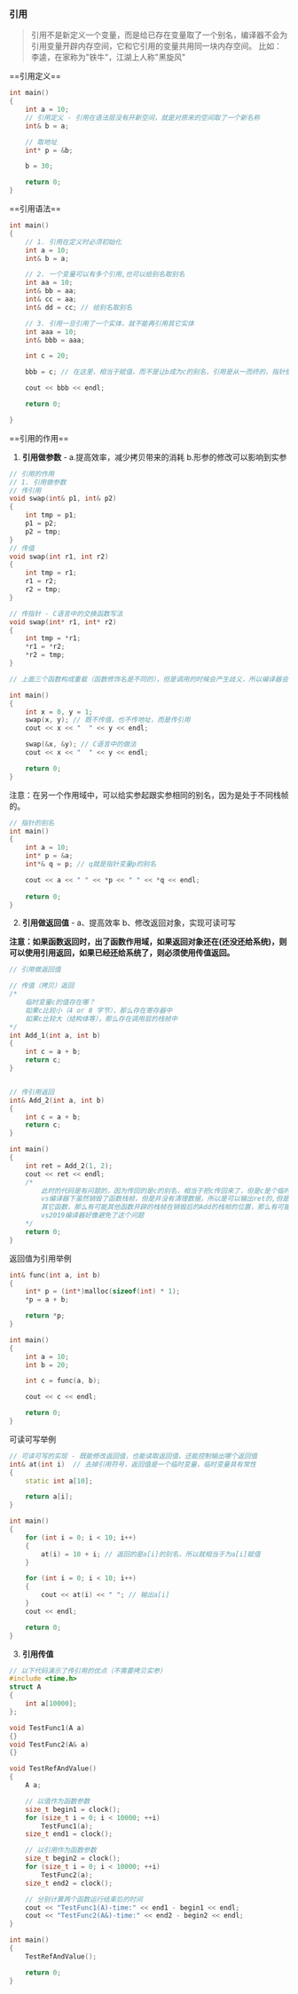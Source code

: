 ### 引用

> 引用不是新定义一个变量，而是给已存在变量取了一个别名，编译器不会为引用变量开辟内存空间，它和它引用的变量共用同一块内存空间。
> 比如：李逵，在家称为"铁牛"，江湖上人称"黑旋风"  



==引用定义==

```c++
int main()
{
	int a = 10;
	// 引用定义 - 引用在语法层没有开新空间，就是对原来的空间取了一个新名称
	int& b = a;

	// 取地址
	int* p = &b;

	b = 30;

	return 0;
}
```

==引用语法==

```c++
int main()
{
	// 1. 引用在定义时必须初始化
	int a = 10;
	int& b = a;

	// 2. 一个变量可以有多个引用,也可以给别名取别名
	int aa = 10;
	int& bb = aa;
	int& cc = aa;
	int& dd = cc; // 给别名取别名

	// 3. 引用一旦引用了一个实体，就不能再引用其它实体
	int aaa = 10;
	int& bbb = aaa;

	int c = 20;

	bbb = c; // 在这里，相当于赋值，而不是让b成为c的别名，引用是从一而终的，指针像极了渣男

	cout << bbb << endl;

	return 0;

}
```



==引用的作用==



1. **引用做参数** - a.提高效率，减少拷贝带来的消耗 b.形参的修改可以影响到实参

```c++
// 引用的作用
// 1. 引用做参数
// 传引用
void swap(int& p1, int& p2)
{
	int tmp = p1;
	p1 = p2;
	p2 = tmp;
}
// 传值
void swap(int r1, int r2)
{
	int tmp = r1;
	r1 = r2;
	r2 = tmp;
}

// 传指针 - C语言中的交换函数写法
void swap(int* r1, int* r2)
{
	int tmp = *r1;
	*r1 = *r2;
	*r2 = tmp;
}

// 上面三个函数构成重载（函数修饰名是不同的），但是调用的时候会产生歧义，所以编译器会报错

int main()
{
	int x = 0, y = 1;
	swap(x, y); // 既不传值，也不传地址，而是传引用
	cout << x << "  " << y << endl;

	swap(&x, &y); // C语言中的做法
	cout << x << "  " << y << endl;

	return 0;
}
```

注意：在另一个作用域中，可以给实参起跟实参相同的别名，因为是处于不同栈帧的。

```c++
// 指针的别名
int main()
{
	int a = 10;
	int* p = &a;
	int*& q = p; // q就是指针变量p的别名

	cout << a << " " << *p << " " << *q << endl;
		 
	return 0;
}
```



2. **引用做返回值** - a、提高效率 b、修改返回对象，实现可读可写

**注意：如果函数返回时，出了函数作用域，如果返回对象还在(还没还给系统)，则可以使用引用返回，如果已经还给系统了，则必须使用传值返回。**  

```c++
// 引用做返回值

// 传值（拷贝）返回
/*
	临时变量c的值存在哪？
	如果c比较小（4 or 8 字节），那么存在寄存器中
	如果c比较大（结构体等），那么存在调用层的栈帧中
*/
int Add_1(int a, int b)
{
	int c = a + b;
	return c;
}


// 传引用返回
int& Add_2(int a, int b)
{
	int c = a + b;
	return c;
}

int main()
{
	int ret = Add_2(1, 2);
	cout << ret << endl;
	/*
		此时的代码是有问题的，因为传回的是c的别名，相当于把c传回来了，但是c是个临时变量，调用完之后函数栈帧会被销毁
		vs编译器下虽然销毁了函数栈帧，但是并没有清理数据，所以是可以输出ret的,但是如果在Add函数调用完之后又调用了
		其它函数，那么有可能其他函数开辟的栈帧在销毁后的Add的栈帧的位置，那么有可能会覆盖c的位置，所以可能会是是随机值。
		vs2019编译器好像避免了这个问题
	*/
	return 0;
}
```

返回值为引用举例

```c++
int& func(int a, int b)
{
	int* p = (int*)malloc(sizeof(int) * 1);
	*p = a + b;

	return *p;
}

int main()
{
	int a = 10;
	int b = 20;

	int c = func(a, b);

	cout << c << endl;

	return 0;
}
```

可读可写举例

```c++
// 可读可写的实现 - 既能修改返回值，也能读取返回值，还能控制输出哪个返回值
int& at(int i)  // 去掉引用符号，返回值是一个临时变量，临时变量具有常性
{
	static int a[10];

	return a[i];
}

int main()
{
	for (int i = 0; i < 10; i++)
	{
		at(i) = 10 + i; // 返回的是a[i]的别名，所以就相当于为a[i]赋值
	}

	for (int i = 0; i < 10; i++)
	{
		cout << at(i) << " "; // 输出a[i]
	}
	cout << endl;

	return 0;
}
```

3. **引用传值**

```c++
// 以下代码演示了传引用的优点（不需要拷贝实参）
#include <time.h>
struct A 
{ 
	int a[10000];
};

void TestFunc1(A a) 
{}
void TestFunc2(A& a) 
{}

void TestRefAndValue()
{
	A a;

	// 以值作为函数参数
	size_t begin1 = clock();
	for (size_t i = 0; i < 10000; ++i)
		TestFunc1(a);
	size_t end1 = clock();

	// 以引用作为函数参数
	size_t begin2 = clock();
	for (size_t i = 0; i < 10000; ++i)
		TestFunc2(a);
	size_t end2 = clock();

	// 分别计算两个函数运行结束后的时间
	cout << "TestFunc1(A)-time:" << end1 - begin1 << endl;
	cout << "TestFunc2(A&)-time:" << end2 - begin2 << endl;
}

int main()
{
	TestRefAndValue();

	return 0;
}
```
